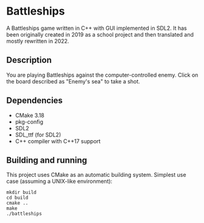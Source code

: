 # Battleships

A Battleships game written  in C++ with GUI implemented in SDL2.
It has been originally created in 2019 as a school project and then translated and mostly rewritten in 2022.

## Description

You are playing Battleships against the computer-controlled enemy.
Click on the board described as "Enemy's sea" to take a shot.

## Dependencies

- CMake 3.18
- pkg-config
- SDL2
- SDL_ttf (for SDL2)
- C++ compiler with C++17 support

## Building and running

This project uses CMake as an automatic building system.
Simplest use case (assuming a UNIX-like environment):

    mkdir build
    cd build
    cmake ..
    make
    ./battleships
